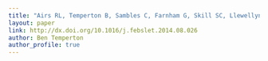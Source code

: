```yaml
---
title: "Airs RL, Temperton B, Sambles C, Farnham G, Skill SC, Llewellyn CA. 2014. Chlorophyll f and chlorophyll d are produced in the cyanobacterium *Chlorogloeopsis fritschii* when cultured under natural light and near-infrared radiation. FEBS letters 588:3770–3777."
layout: paper
link: http://dx.doi.org/10.1016/j.febslet.2014.08.026
author: Ben Temperton
author_profile: true
---
```


